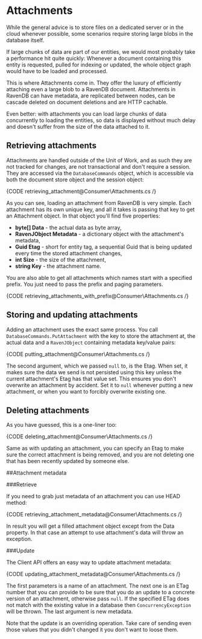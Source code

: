 # Attachments

While the general advice is to store files on a dedicated server or in the cloud whenever possible, some scenarios require storing large blobs in the database itself.

If large chunks of data are part of our entities, we would most probably take a performance hit quite quickly: Whenever a document containing this entity is requested, pulled for indexing or updated, the whole object graph would have to be loaded and processed.

This is where Attachments come in. They offer the luxury of efficiently attaching even a large blob to a RavenDB document. Attachments in RavenDB can have metadata, are replicated between nodes, can be cascade deleted on document deletions and are HTTP cachable.

Even better: with attachments you can load large chunks of data concurrently to loading the entities, so data is displayed without much delay and doesn't suffer from the size of the data attached to it.

## Retrieving attachments

Attachments are handled outside of the Unit of Work, and as such they are not tracked for changes, are not transactional and don't require a session. They are accessed via the `DatabaseCommands` object, which is accessible via both the document store object and the session object:

{CODE retrieving_attachment@Consumer\Attachments.cs /}

As you can see, loading an attachment from RavenDB is very simple. Each attachment has its own unique key, and all it takes is passing that key to get an Attachment object. In that object you'll find five properties:

* **byte[] Data** - the actual data as byte array,
* **RavenJObject Metadata** - a dictionary object with the attachment's metadata,
* **Guid Etag** - short for entity tag, a sequential Guid that is being updated every time the stored attachment changes,
* **int Size** - the size of the attachment,
* **string Key** - the attachment name.

You are also able to get all attachments which names start with a specified prefix. You just need to pass the prefix and paging parameters.

{CODE retrieving_attachments_with_prefix@Consumer\Attachments.cs /}

## Storing and updating attachments

Adding an attachment uses the exact same process. You call `DatabaseCommands.PutAttachment` with the key to store the attachment at, the actual data and a `RavenJObject` containing metadata key/value pairs:

{CODE putting_attachment@Consumer\Attachments.cs /}

The second argument, which we passed `null` to, is the Etag. When set, it makes sure the data we send is not persisted using this key unless the current attachment's Etag has that value set. This ensures you don't overwrite an attachment by accident. Set it to `null` whenever putting a new attachment, or when you want to forcibly overwrite existing one.

## Deleting attachments

As you have guessed, this is a one-liner too:

{CODE deleting_attachment@Consumer\Attachments.cs /}

Same as with updating an attachment, you can specify an Etag to make sure the correct attachment is being removed, and you are not deleting one that has been recently updated by someone else.

##Attachment metadata

###Retrieve

If you need to grab just metadata of an attachment you can use HEAD method:

{CODE retrieving_attachment_metadata@Consumer\Attachments.cs /}

In result you will get a filled attachment object except from the Data property. In that case an attempt to use attachment's data will throw an exception.

###Update

The Client API offers an easy way to update attachment metadata:

{CODE updating_attachment_metadata@Consumer\Attachments.cs /}

The first parameters is a name of an attachment. The next one is an ETag number that you can provide to be sure that you do an update to a concrete version of an attachment, otherwise pass `null`. If the specified ETag does not match with the existing value in a database then `ConcurrencyException` will be thrown. The last argument is new metadata. 

Note that the update is an overriding operation. Take care of sending even those values that you didn't changed it you don't want to loose them.